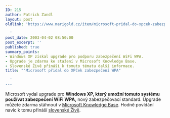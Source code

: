 ```yaml
---
ID: 215
author: Patrick Zandl
layout: post
oldlink: 'https://www.marigold.cz/item/microsoft-pridal-do-xpcek-zabezpeceni-wpa

  '
post_date: 2003-04-02 08:50:00
post_excerpt: ''
published: true
summary_points:
- Windows XP získal upgrade pro podporu zabezpečení WiFi WPA.
- Upgrade je zdarma ke stažení v Microsoft Knowledge Base.
- Slovenské Živě přináší k tomuto tématu další informace.
title: "'Microsoft přidal do XPček zabezpečení WPA"

  '
---
```


<p>
Microsoft vydal upgrade pro <STRONG>Windows XP, který umožní tomuto systému používat zabezpečení WiFi WPA,</STRONG> nový zabezpečovací standard. Upgrade můžete zdarma stáhnout v <A href="http://support.microsoft.com/?kbid=815485" target=_blank>Microsoft Knowledge Base</A>. Hodně povídání navíc k tomu přináší <A href="http://www.zive.sk/h/Spravodajstvo/AR.asp?ARI=105607&amp;CAI=2192" target=_blank>slovenské Živě</A>. </p>